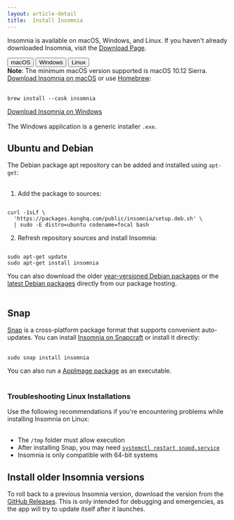 ```yaml
---
layout: article-detail
title:  Install Insomnia
---
```


Insomnia is available on macOS, Windows, and Linux. If you haven't already downloaded Insomnia, visit the [Download Page](https://insomnia.rest/download).

<nav>
  <div class="nav nav-tabs" id="nav-tab" role="tablist">
    <button class="nav-link active side-tabs" id="nav-home-tab" data-bs-toggle="tab" data-bs-target="#nav-home" type="button" role="tab" aria-controls="nav-home" aria-selected="true">macOS</button>
    <button class="nav-link side-tabs" id="nav-profile-tab" data-bs-toggle="tab" data-bs-target="#nav-profile" type="button" role="tab" aria-controls="nav-profile" aria-selected="false">Windows</button>
    <button class="nav-link side-tabs" id="nav-contact-tab" data-bs-toggle="tab" data-bs-target="#nav-contact" type="button" role="tab" aria-controls="nav-contact" aria-selected="false">Linux</button>
  </div>
</nav>
<div class="tab-content" id="nav-tabContent">
  <div class="tab-pane fade show active" id="nav-home" role="tabpanel" aria-labelledby="nav-home-tab">
    <div class="alert alert-primary">
    <b>Note</b>: The minimum macOS version supported is macOS 10.12 Sierra.
    </div>
    <a href="https://insomnia.rest/download">Download Insomnia on macOS</a> or use <a href="https://brew.sh/">Homebrew</a>:
<br/><br/>
<pre class="highlight"><code>brew install --cask insomnia</code></pre>
  </div>
  <div class="tab-pane fade" id="nav-profile" role="tabpanel" aria-labelledby="nav-profile-tab">
<a href="https://insomnia.rest/download">Download Insomnia on Windows</a>
<br/><br/>
The Windows application is a generic installer <code>.exe</code>.
  </div>
  <div class="tab-pane fade" id="nav-contact" role="tabpanel" aria-labelledby="nav-contact-tab">
<h2>Ubuntu and Debian</h2>
The Debian package apt repository can be added and installed using <code>apt-get</code>:
<br/><br/>

1. Add the package to sources:
<pre class="highlight"><code>
curl -1sLf \
  'https://packages.konghq.com/public/insomnia/setup.deb.sh' \
  | sudo -E distro=ubuntu codename=focal bash
</code></pre>

2. Refresh repository sources and install Insomnia:
<pre class="highlight"><code>
sudo apt-get update
sudo apt-get install insomnia
</code></pre>

You can also download the older <a href="https://cloudsmith.io/~kong/repos/insomnia-legacy">year-versioned Debian packages</a> or the <a href="https://cloudsmith.io/~kong/repos/insomnia">latest Debian packages</a> directly from our package hosting.
<br/><br/>
<h2>Snap</h2>

<a href="https://snapcraft.io/">Snap</a> is a cross-platform package format that supports convenient auto-updates. You can install <a href="https://snapcraft.io/insomnia">Insomnia on Snapcraft</a> or install it directly:
<br/><br/>
<pre class="highlight"><code>sudo snap install insomnia</code></pre>

You can also run a <a href="https://updates.insomnia.rest/downloads/release/latest?app=com.insomnia.app">AppImage package</a> as an executable.
<br/><br/>
<h3>Troubleshooting Linux Installations</h3>

Use the following recommendations if you're encountering problems while installing Insomnia on Linux:
<br/><br/>
<ul>
    <li>The <code>/tmp</code> folder must allow execution</li>
    <li>After installing Snap, you may need <a href="https://bugs.launchpad.net/ubuntu/+source/snapd/+bug/1631514"><code>systemctl restart snapd.service</code></a></li>
    <li>Insomnia is only compatible with 64-bit systems</li>
</ul>
  </div>
</div>

## Install older Insomnia versions

To roll back to a previous Insomnia version, download the version from the [GitHub Releases](https://github.com/kong/insomnia/releases). This is only intended for debugging and emergencies, as the app will try to update itself after it launches.
